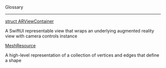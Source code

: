 Glossary

- - - -

[struct ARViewContainer](https://swiftpackageindex.com/heckj/CameraControlARView/0.6.0/documentation/cameracontrolarview/arviewcontainer)

A SwiftUI representable view that wraps an underlying augmented reality view with camera controls instance

[MeshResource](https://developer.apple.com/documentation/realitykit/meshresource)

A high-level representation of a collection of vertices and edges that define a shape
